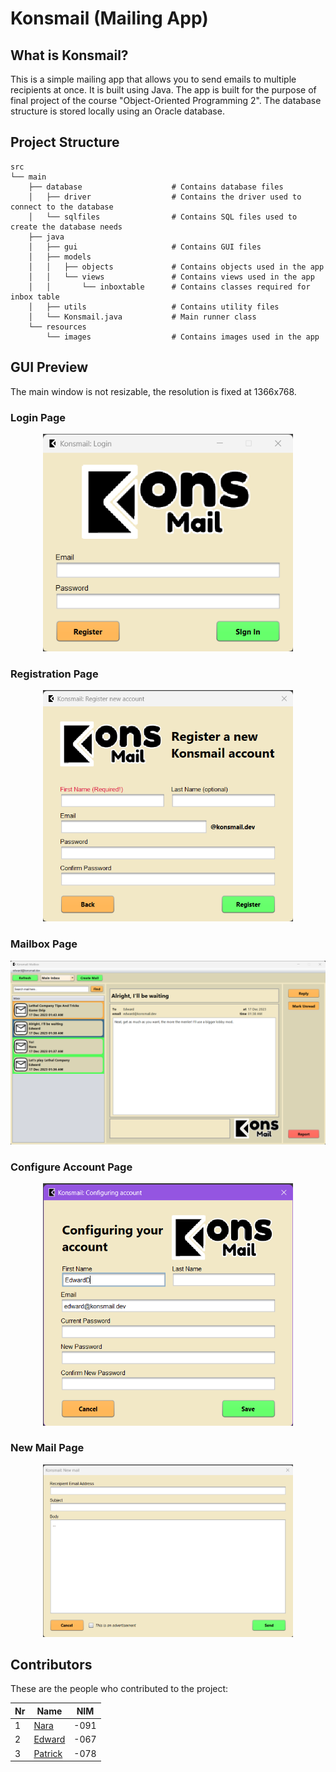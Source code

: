 # Konsmail (Mailing App)

## What is Konsmail?

This is a simple mailing app that allows you to send emails to multiple recipients at once. It is built using Java.
The app is built for the purpose of final project of the course "Object-Oriented Programming 2". The database structure
is stored locally using an Oracle database.

## Project Structure

```
src
└── main                    
    ├── database                    # Contains database files
    │   ├── driver                  # Contains the driver used to connect to the database
    │   └── sqlfiles                # Contains SQL files used to create the database needs
    ├── java        
    │   ├── gui                     # Contains GUI files
    │   ├── models      
    │   │   ├── objects             # Contains objects used in the app
    │   │   └── views               # Contains views used in the app
    │   │       └── inboxtable      # Contains classes required for inbox table
    │   ├── utils                   # Contains utility files
    │   └── Konsmail.java           # Main runner class
    └── resources                   
        └── images                  # Contains images used in the app
```

## GUI Preview

The main window is not resizable, the resolution is fixed at 1366x768.

### Login Page

<p style="text-align: center">
  <img src="images/login_page.png" alt="Login Page" width="400"/>
</p>

### Registration Page

<p style="text-align: center">
  <img src="images/registration_page.png" alt="Login Page" width="400"/>
</p>

### Mailbox Page

<p style="text-align: center">
  <img src="images/mailbox_page.png" alt="Login Page" width="650"/>
</p>

### Configure Account Page

<p style="text-align: center">
  <img src="images/configure_account_page.png" alt="Login Page" width="400"/>
</p>

### New Mail Page

<p style="text-align: center">
  <img src="images/new_mail_page.png" alt="Login Page" width="400"/>
</p>

## Contributors

These are the people who contributed to the project:

| Nr | Name                                    | NIM  |
|----|-----------------------------------------|------|
| 1  | [Nara](https://github.com/vianneynara)  | -091 |
| 2  | [Edward](https://github.com/Trustacean) | -067 |
| 3  | [Patrick](https://github.com/FatDog98)  | -078 |
